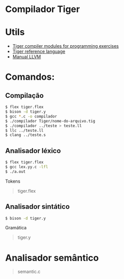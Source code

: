 # Compilador Tiger

# Utils
  - [Tiger compiler modules for programming exercises][compiler-refs]
  - [Tiger reference language][tiger-docs]
  - [Manual LLVM][llvm-docs]

# Comandos:

## Compilação
```sh
$ flex tiger.flex
$ bison -d tiger.y
$ gcc *.c -o compilador
$ ./compilador Tiger/nome-do-arquivo.tig
$ ./compilador ../teste > teste.ll
$ llc ../teste.ll				
$ clang ../teste.s
```

## Analisador léxico

```sh
$ flex tiger.flex
$ gcc lex.yy.c -lfl
$ ./a.out
```

Tokens
> tiger.flex

## Analisador sintático

```sh
$ bison -d tiger.y
```

Gramática
> tiger.y

# Analisador semântico
> semantic.c

 [compiler-refs]: <http://www.cs.princeton.edu/~appel/modern/c/project.html>
 [tiger-docs]: <https://www.lrde.epita.fr/~tiger/tiger.html>
 [llvm-docs]: <http://llvm.org/docs/LangRef.html>